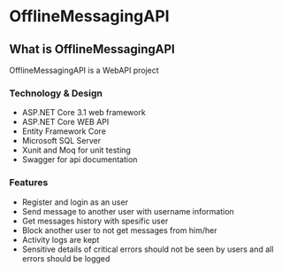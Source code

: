 # OfflineMessagingAPI


## What is OfflineMessagingAPI
OfflineMessagingAPI is a WebAPI project

### Technology & Design

* ASP.NET Core 3.1 web framework
* ASP.NET Core WEB API
* Entity Framework Core
* Microsoft SQL Server
* Xunit and Moq for unit testing
* Swagger for api documentation

### Features

* Register and login as an user
* Send message to another user with username information
* Get messages history with spesific user
* Block another user to not get messages from him/her
* Activity logs are kept
* Sensitive details of critical errors should not be seen by users and all errors should be logged
